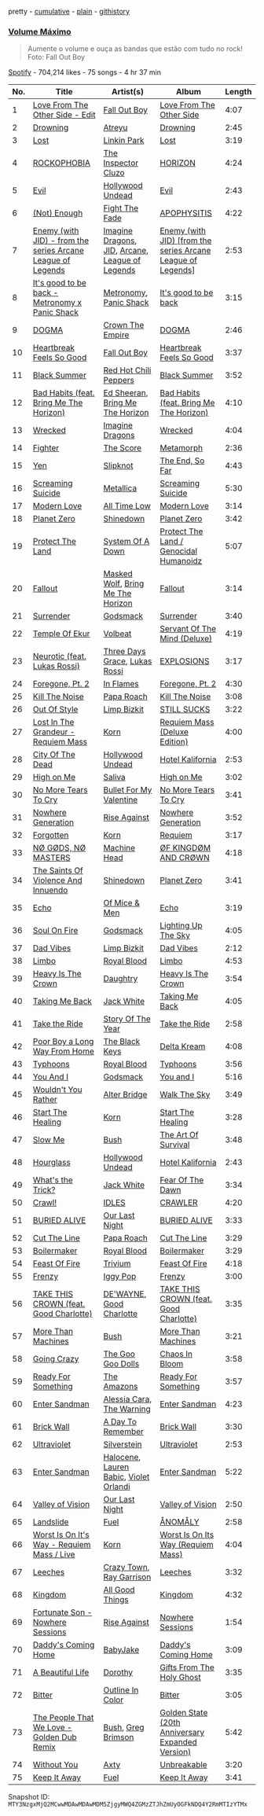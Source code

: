 pretty - [cumulative](/playlists/cumulative/37i9dQZF1DX4908CEYEdlz.md) - [plain](/playlists/plain/37i9dQZF1DX4908CEYEdlz) - [githistory](https://github.githistory.xyz/mackorone/spotify-playlist-archive/blob/main/playlists/plain/37i9dQZF1DX4908CEYEdlz)

### [Volume Máximo](https://open.spotify.com/playlist/37i9dQZF1DX4908CEYEdlz)

> Aumente o volume e ouça as bandas que estão com tudo no rock! Foto: Fall Out Boy

[Spotify](https://open.spotify.com/user/spotify) - 704,214 likes - 75 songs - 4 hr 37 min

| No. | Title | Artist(s) | Album | Length |
|---|---|---|---|---|
| 1 | [Love From The Other Side \- Edit](https://open.spotify.com/track/7Gm1XwQL5q72SX76nxuXtW) | [Fall Out Boy](https://open.spotify.com/artist/4UXqAaa6dQYAk18Lv7PEgX) | [Love From The Other Side](https://open.spotify.com/album/6zhsE8Z0CfH68FSjxJn0dD) | 4:07 |
| 2 | [Drowning](https://open.spotify.com/track/4l0UQ0zDIPYaaa5FF2Kvwt) | [Atreyu](https://open.spotify.com/artist/3LkSiHbjqOHCKCqBfEZOTv) | [Drowning](https://open.spotify.com/album/6d5waVDcEQEcM6BKbkBiNx) | 2:45 |
| 3 | [Lost](https://open.spotify.com/track/373gDROnujxNTFa1FojYIl) | [Linkin Park](https://open.spotify.com/artist/6XyY86QOPPrYVGvF9ch6wz) | [Lost](https://open.spotify.com/album/7bN4OM5mtWq0UrAxdN6qMC) | 3:19 |
| 4 | [ROCKOPHOBIA](https://open.spotify.com/track/09RlKT4zUZHNJ6WJPGHJdp) | [The Inspector Cluzo](https://open.spotify.com/artist/5yxIIqWx8F0NfkXpyycTxg) | [HORIZON](https://open.spotify.com/album/0JPpXj9R4dOgYbSERMAnRM) | 4:24 |
| 5 | [Evil](https://open.spotify.com/track/2huOPxihus7AAslKHs3mGc) | [Hollywood Undead](https://open.spotify.com/artist/0CEFCo8288kQU7mJi25s6E) | [Evil](https://open.spotify.com/album/5EdJlD6ASMACKDLhczcwhb) | 2:43 |
| 6 | [\(Not\) Enough](https://open.spotify.com/track/65jOD2RMAErYoB1rGUOoLz) | [Fight The Fade](https://open.spotify.com/artist/5byg90wTxATnhB6kK253DF) | [APOPHYSITIS](https://open.spotify.com/album/4n1Y8Djpo0xnuhuPWcKYbR) | 4:22 |
| 7 | [Enemy \(with JID\) \- from the series Arcane League of Legends](https://open.spotify.com/track/1r9xUipOqoNwggBpENDsvJ) | [Imagine Dragons](https://open.spotify.com/artist/53XhwfbYqKCa1cC15pYq2q), [JID](https://open.spotify.com/artist/6U3ybJ9UHNKEdsH7ktGBZ7), [Arcane](https://open.spotify.com/artist/57nPqD7z62gDdq37US9XJR), [League of Legends](https://open.spotify.com/artist/47mIJdHORyRerp4os813jD) | [Enemy \(with JID\) \[from the series Arcane League of Legends\]](https://open.spotify.com/album/1bTgKomQYSkKYPD9UI9W4b) | 2:53 |
| 8 | [It's good to be back \- Metronomy x Panic Shack](https://open.spotify.com/track/7cmv2VrzPsqGopOhAWseUq) | [Metronomy](https://open.spotify.com/artist/54QMjE4toDfiCryzYWCpXX), [Panic Shack](https://open.spotify.com/artist/26HCuM5PamldoaHII5Ifxc) | [It's good to be back](https://open.spotify.com/album/7jOycXVNmMBrsJHjjxBhEr) | 3:15 |
| 9 | [DOGMA](https://open.spotify.com/track/2HIhl2w9iWzxc9b6PJbXFw) | [Crown The Empire](https://open.spotify.com/artist/2vKiJjsgjgqIECUyYeIVvO) | [DOGMA](https://open.spotify.com/album/6bjW09q0WnAX0nIhrJ9rBr) | 2:46 |
| 10 | [Heartbreak Feels So Good](https://open.spotify.com/track/0Rw35DKIumkbbMC7XPOn5r) | [Fall Out Boy](https://open.spotify.com/artist/4UXqAaa6dQYAk18Lv7PEgX) | [Heartbreak Feels So Good](https://open.spotify.com/album/5GwtecGz0FCy9onGWtrVRS) | 3:37 |
| 11 | [Black Summer](https://open.spotify.com/track/3a94TbZOxhkI9xuNwYL53b) | [Red Hot Chili Peppers](https://open.spotify.com/artist/0L8ExT028jH3ddEcZwqJJ5) | [Black Summer](https://open.spotify.com/album/4a6LkeTXHKjMQgf42wQnbH) | 3:52 |
| 12 | [Bad Habits \(feat\. Bring Me The Horizon\)](https://open.spotify.com/track/7vrKEP66NdiQDPryPG6olO) | [Ed Sheeran](https://open.spotify.com/artist/6eUKZXaKkcviH0Ku9w2n3V), [Bring Me The Horizon](https://open.spotify.com/artist/1Ffb6ejR6Fe5IamqA5oRUF) | [Bad Habits \(feat\. Bring Me The Horizon\)](https://open.spotify.com/album/6YaoDGq5SqvjU4D9oMFj2d) | 4:10 |
| 13 | [Wrecked](https://open.spotify.com/track/2d1MywHy6FwKdzxFuSJnwl) | [Imagine Dragons](https://open.spotify.com/artist/53XhwfbYqKCa1cC15pYq2q) | [Wrecked](https://open.spotify.com/album/2qjb5OwlllLLOmrueU08kG) | 4:04 |
| 14 | [Fighter](https://open.spotify.com/track/4gi2kndWShH9kDbb9kBfs6) | [The Score](https://open.spotify.com/artist/2q3GG88dVwuQPF4FmySr9I) | [Metamorph](https://open.spotify.com/album/1kf3w2zcfjNYpx1NjnJmQ8) | 2:36 |
| 15 | [Yen](https://open.spotify.com/track/5ih5d9WJSI7Hxz0KIPJPY2) | [Slipknot](https://open.spotify.com/artist/05fG473iIaoy82BF1aGhL8) | [The End, So Far](https://open.spotify.com/album/3hWTXO0w02D6YpVRyLRmQz) | 4:43 |
| 16 | [Screaming Suicide](https://open.spotify.com/track/6ZCh9hBeFzMIPycRnyPqZT) | [Metallica](https://open.spotify.com/artist/2ye2Wgw4gimLv2eAKyk1NB) | [Screaming Suicide](https://open.spotify.com/album/5RuyqGjhakCG2teiB6VkaC) | 5:30 |
| 17 | [Modern Love](https://open.spotify.com/track/4Qjv4VFulw2xS9P5EVLvOp) | [All Time Low](https://open.spotify.com/artist/46gyXjRIvN1NL1eCB8GBxo) | [Modern Love](https://open.spotify.com/album/4q5GY0DRqSNEOb3n3JCigy) | 3:14 |
| 18 | [Planet Zero](https://open.spotify.com/track/7g2LuO2QFplZfsLKRFiVHl) | [Shinedown](https://open.spotify.com/artist/70BYFdaZbEKbeauJ670ysI) | [Planet Zero](https://open.spotify.com/album/7tWcsQLHpvXnUPN1jsSaGw) | 3:42 |
| 19 | [Protect The Land](https://open.spotify.com/track/11ajcVj3qSyyMPUpTJUP3y) | [System Of A Down](https://open.spotify.com/artist/5eAWCfyUhZtHHtBdNk56l1) | [Protect The Land / Genocidal Humanoidz](https://open.spotify.com/album/00OQIrRjQgZmacSnjK8L7M) | 5:07 |
| 20 | [Fallout](https://open.spotify.com/track/2JBk2XZLjS0N4x3mFHINM6) | [Masked Wolf](https://open.spotify.com/artist/1uU7g3DNSbsu0QjSEqZtEd), [Bring Me The Horizon](https://open.spotify.com/artist/1Ffb6ejR6Fe5IamqA5oRUF) | [Fallout](https://open.spotify.com/album/74K2vGYMdCCO29n4s4Y41h) | 3:14 |
| 21 | [Surrender](https://open.spotify.com/track/4tYDiMb5vYQ2YlhuS9I0Ig) | [Godsmack](https://open.spotify.com/artist/6gZq1Q6bdOxsUPUG1TaFbF) | [Surrender](https://open.spotify.com/album/72Vq7wgEn0Z55nOPfDoAgJ) | 3:40 |
| 22 | [Temple Of Ekur](https://open.spotify.com/track/1SsCpBXMHUYlrHR7Hozgvu) | [Volbeat](https://open.spotify.com/artist/0L5fC7Ogm2YwgqVCRcF1bT) | [Servant Of The Mind \(Deluxe\)](https://open.spotify.com/album/1ujOfCZxF2d2R5oOfJbxnP) | 4:19 |
| 23 | [Neurotic \(feat\. Lukas Rossi\)](https://open.spotify.com/track/6JfNf81zML3XVFXZbbtyZ8) | [Three Days Grace](https://open.spotify.com/artist/2xiIXseIJcq3nG7C8fHeBj), [Lukas Rossi](https://open.spotify.com/artist/419YiM0RHQExEtnMTMaIID) | [EXPLOSIONS](https://open.spotify.com/album/4drZZN0HTkJzcdlPmmQyqG) | 3:17 |
| 24 | [Foregone, Pt\. 2](https://open.spotify.com/track/3K7YN5yFIZFPTtSwXjpXHR) | [In Flames](https://open.spotify.com/artist/57ylwQTnFnIhJh4nu4rxCs) | [Foregone, Pt\. 2](https://open.spotify.com/album/6xQGhi9dsEWYn8Jwj4MD9S) | 4:30 |
| 25 | [Kill The Noise](https://open.spotify.com/track/3xr0ZIYqXVKogVu00fJRBX) | [Papa Roach](https://open.spotify.com/artist/4RddZ3iHvSpGV4dvATac9X) | [Kill The Noise](https://open.spotify.com/album/5Ob0D7DLOzpHe0KcZb67Ky) | 3:08 |
| 26 | [Out Of Style](https://open.spotify.com/track/06nmwVr0Ev16QnVXsQXSf1) | [Limp Bizkit](https://open.spotify.com/artist/165ZgPlLkK7bf5bDoFc6Sb) | [STILL SUCKS](https://open.spotify.com/album/2lZ9RqGnGXH8gtH3DK02tJ) | 3:22 |
| 27 | [Lost In The Grandeur \- Requiem Mass](https://open.spotify.com/track/1AEbkplFNpAzKS5HjC1Fu9) | [Korn](https://open.spotify.com/artist/3RNrq3jvMZxD9ZyoOZbQOD) | [Requiem Mass \(Deluxe Edition\)](https://open.spotify.com/album/4fN6xfIrXPX8SMgcFU4A6h) | 4:00 |
| 28 | [City Of The Dead](https://open.spotify.com/track/4CPlagY81Aa98saLVpwj2O) | [Hollywood Undead](https://open.spotify.com/artist/0CEFCo8288kQU7mJi25s6E) | [Hotel Kalifornia](https://open.spotify.com/album/4LbLIANVeJ8JQ9i5V3c05s) | 2:53 |
| 29 | [High on Me](https://open.spotify.com/track/4foH9ND72k3puEzoiHb1z8) | [Saliva](https://open.spotify.com/artist/5S6hjAxgxjsLylsTtMIimO) | [High on Me](https://open.spotify.com/album/2BCMRSiYPHaHAC42YcWmqv) | 3:02 |
| 30 | [No More Tears To Cry](https://open.spotify.com/track/11beGBTthT9XhdQXYFkajZ) | [Bullet For My Valentine](https://open.spotify.com/artist/7iWiAD5LLKyiox2grgfmUT) | [No More Tears To Cry](https://open.spotify.com/album/0aAcMNWv3LRwqpRa6rb7X0) | 3:41 |
| 31 | [Nowhere Generation](https://open.spotify.com/track/74zUPQTB6HMnfS1cagJnd8) | [Rise Against](https://open.spotify.com/artist/6Wr3hh341P84m3EI8qdn9O) | [Nowhere Generation](https://open.spotify.com/album/0NaOsrcxpNfSIPtTkazQdI) | 3:52 |
| 32 | [Forgotten](https://open.spotify.com/track/00BBwHjAf8WWq4HcOtEJO1) | [Korn](https://open.spotify.com/artist/3RNrq3jvMZxD9ZyoOZbQOD) | [Requiem](https://open.spotify.com/album/7J0BUlxogdpZAtuZnhomb0) | 3:17 |
| 33 | [NØ GØDS, NØ MASTERS](https://open.spotify.com/track/7nJMvNlDpJShN4HJNJ97Gh) | [Machine Head](https://open.spotify.com/artist/0lVlNsuGaOr9vMHCZIAKMt) | [ØF KINGDØM AND CRØWN](https://open.spotify.com/album/6duwuU8xgK7ShKMCrUxfBi) | 4:18 |
| 34 | [The Saints Of Violence And Innuendo](https://open.spotify.com/track/62JTJvMA8yd5r8r788hK2Q) | [Shinedown](https://open.spotify.com/artist/70BYFdaZbEKbeauJ670ysI) | [Planet Zero](https://open.spotify.com/album/7tWcsQLHpvXnUPN1jsSaGw) | 3:41 |
| 35 | [Echo](https://open.spotify.com/track/5ghRFXY8wDBM3tht7Qvxp3) | [Of Mice & Men](https://open.spotify.com/artist/4tususHNaR68xdgLstlGBA) | [Echo](https://open.spotify.com/album/5pCBuV5mhXIUonyuWL5EZd) | 3:19 |
| 36 | [Soul On Fire](https://open.spotify.com/track/2u89RsYYNCCXwNvHgTnzmf) | [Godsmack](https://open.spotify.com/artist/6gZq1Q6bdOxsUPUG1TaFbF) | [Lighting Up The Sky](https://open.spotify.com/album/5puvjdeWFxlB0P1222trxX) | 4:05 |
| 37 | [Dad Vibes](https://open.spotify.com/track/3XM6V7K5nbZf5AQz20fDDb) | [Limp Bizkit](https://open.spotify.com/artist/165ZgPlLkK7bf5bDoFc6Sb) | [Dad Vibes](https://open.spotify.com/album/7tadqEjXzmv9fgy21AelkR) | 2:12 |
| 38 | [Limbo](https://open.spotify.com/track/5nUrlBwZiaPcCKpBM7iT1W) | [Royal Blood](https://open.spotify.com/artist/2S5hlvw4CMtMGswFtfdK15) | [Limbo](https://open.spotify.com/album/0xzwaeIpyKeCIPKxSyhxNE) | 4:53 |
| 39 | [Heavy Is The Crown](https://open.spotify.com/track/4P5cw8rpwDAQdzIy5nltzj) | [Daughtry](https://open.spotify.com/artist/5P5FTygHyx2G57oszR3Wot) | [Heavy Is The Crown](https://open.spotify.com/album/3PZhCt0gqzjDJLC8yKUohe) | 3:54 |
| 40 | [Taking Me Back](https://open.spotify.com/track/7s7m8L8NcIYzgw0qmoghA8) | [Jack White](https://open.spotify.com/artist/4FZ3j1oH43e7cukCALsCwf) | [Taking Me Back](https://open.spotify.com/album/5faWqAkH90FGt9KBwemQXw) | 4:05 |
| 41 | [Take the Ride](https://open.spotify.com/track/6929TXMgqgRo8l9Qvlg5HW) | [Story Of The Year](https://open.spotify.com/artist/0KDuKk6YdEu3hR56HtXmxt) | [Take the Ride](https://open.spotify.com/album/2pULFuX837q71HjiBOLLXX) | 2:58 |
| 42 | [Poor Boy a Long Way From Home](https://open.spotify.com/track/3YZFMK3zwAGbCMZQGWY47J) | [The Black Keys](https://open.spotify.com/artist/7mnBLXK823vNxN3UWB7Gfz) | [Delta Kream](https://open.spotify.com/album/682pJqnx8hcrCfSjvyNBki) | 4:08 |
| 43 | [Typhoons](https://open.spotify.com/track/6BsZx9FarJrLddTNu2k6pU) | [Royal Blood](https://open.spotify.com/artist/2S5hlvw4CMtMGswFtfdK15) | [Typhoons](https://open.spotify.com/album/547UjN7nCN4L5rQgolzHQn) | 3:56 |
| 44 | [You And I](https://open.spotify.com/track/6eRAg49UCwHqoRbUG9IYzr) | [Godsmack](https://open.spotify.com/artist/6gZq1Q6bdOxsUPUG1TaFbF) | [You and I](https://open.spotify.com/album/3dvHcc24AqV8VPjQ4n7H4I) | 5:16 |
| 45 | [Wouldn't You Rather](https://open.spotify.com/track/2BJrrLbxGDM26fTpWqBMKU) | [Alter Bridge](https://open.spotify.com/artist/4DWX7u8BV0vZIQSpJQQDWU) | [Walk The Sky](https://open.spotify.com/album/3CDDZa8pfzfxfDdtm7g84B) | 3:49 |
| 46 | [Start The Healing](https://open.spotify.com/track/42qa1IoXDeSt0zzWTOuwyG) | [Korn](https://open.spotify.com/artist/3RNrq3jvMZxD9ZyoOZbQOD) | [Start The Healing](https://open.spotify.com/album/0u1tbNPEpP0a6it8o6KeOH) | 3:28 |
| 47 | [Slow Me](https://open.spotify.com/track/5ZtIuVEKcvfjHeYgit0xDa) | [Bush](https://open.spotify.com/artist/78SHxLdtysAXgywQ4vE0Oa) | [The Art Of Survival](https://open.spotify.com/album/7lDTe11so67WdsLFd25dwi) | 3:48 |
| 48 | [Hourglass](https://open.spotify.com/track/1Pv2QqugNiCvldP9kAY352) | [Hollywood Undead](https://open.spotify.com/artist/0CEFCo8288kQU7mJi25s6E) | [Hotel Kalifornia](https://open.spotify.com/album/4LbLIANVeJ8JQ9i5V3c05s) | 2:43 |
| 49 | [What's the Trick?](https://open.spotify.com/track/14FW5L81Px03LnnsXnB2LG) | [Jack White](https://open.spotify.com/artist/4FZ3j1oH43e7cukCALsCwf) | [Fear Of The Dawn](https://open.spotify.com/album/46qeiLBu3KwqFQpJBT7t6B) | 3:34 |
| 50 | [Crawl!](https://open.spotify.com/track/3wev7PYoYj9UZlMmlpda57) | [IDLES](https://open.spotify.com/artist/75mafsNqNE1WSEVxIKuY5C) | [CRAWLER](https://open.spotify.com/album/1WXcTQXt1jeF5VGUNAeySv) | 4:20 |
| 51 | [BURIED ALIVE](https://open.spotify.com/track/6sSxm01OMK2yfX7bfTiFXl) | [Our Last Night](https://open.spotify.com/artist/00YTqRClk82aMchQQpYMd5) | [BURIED ALIVE](https://open.spotify.com/album/7jM3UEuq5ybIxtzliHZiKL) | 3:33 |
| 52 | [Cut The Line](https://open.spotify.com/track/4NsPN2aQZCrgraYbKoMKsO) | [Papa Roach](https://open.spotify.com/artist/4RddZ3iHvSpGV4dvATac9X) | [Cut The Line](https://open.spotify.com/album/3rv2w5JJMNl3YCJXt5wPFw) | 3:29 |
| 53 | [Boilermaker](https://open.spotify.com/track/6Ci6L6EeLqR6VHV1DBJy2S) | [Royal Blood](https://open.spotify.com/artist/2S5hlvw4CMtMGswFtfdK15) | [Boilermaker](https://open.spotify.com/album/0PNu9d50xKqwQbEwq9vqd7) | 3:29 |
| 54 | [Feast Of Fire](https://open.spotify.com/track/4iJg7QdhqLHwfYOmYHqU9z) | [Trivium](https://open.spotify.com/artist/278ZYwGhdK6QTzE3MFePnP) | [Feast Of Fire](https://open.spotify.com/album/0Wv1dffJbn76Vsh4CWeoOq) | 4:18 |
| 55 | [Frenzy](https://open.spotify.com/track/0D0fJnHN5Tj7QTa3rEbLTT) | [Iggy Pop](https://open.spotify.com/artist/33EUXrFKGjpUSGacqEHhU4) | [Frenzy](https://open.spotify.com/album/2kyxzQ0Y1qBQOViyHostqk) | 3:00 |
| 56 | [TAKE THIS CROWN \(feat\. Good Charlotte\)](https://open.spotify.com/track/2IY9lQ8pD2uVzAoIxJUPK8) | [DE'WAYNE](https://open.spotify.com/artist/4lpKeKXJYkglSWyEmnOF7O), [Good Charlotte](https://open.spotify.com/artist/5aYyPjAsLj7UzANzdupwnS) | [TAKE THIS CROWN \(feat\. Good Charlotte\)](https://open.spotify.com/album/5A4pLq7sNTS4kdEnd6lN9M) | 3:35 |
| 57 | [More Than Machines](https://open.spotify.com/track/1y1l61KJCj8EDE35iS4ZgC) | [Bush](https://open.spotify.com/artist/78SHxLdtysAXgywQ4vE0Oa) | [More Than Machines](https://open.spotify.com/album/3h4MWIFNt3pb3IHaifAW83) | 3:21 |
| 58 | [Going Crazy](https://open.spotify.com/track/4roPy7UCHujegMBkutBawy) | [The Goo Goo Dolls](https://open.spotify.com/artist/2sil8z5kiy4r76CRTXxBCA) | [Chaos In Bloom](https://open.spotify.com/album/2uHbskNXxJFARyl686aN6T) | 3:58 |
| 59 | [Ready For Something](https://open.spotify.com/track/7jxszj5PkDm69WQGda2S21) | [The Amazons](https://open.spotify.com/artist/7243txmysJ4KbRmH8UAMKO) | [Ready For Something](https://open.spotify.com/album/0kybYEkeYAZJDCzxqmrtvE) | 3:57 |
| 60 | [Enter Sandman](https://open.spotify.com/track/2XGnAEodeIvFvoH60V251s) | [Alessia Cara](https://open.spotify.com/artist/2wUjUUtkb5lvLKcGKsKqsR), [The Warning](https://open.spotify.com/artist/2SmW1lFlBJn4IfBzBZDlSh) | [Enter Sandman](https://open.spotify.com/album/7sIrH5m7rD2dxhZVWehQjH) | 4:23 |
| 61 | [Brick Wall](https://open.spotify.com/track/7wU0SnptDXFEwyQbrSiSLF) | [A Day To Remember](https://open.spotify.com/artist/4NiJW4q9ichVqL1aUsgGAN) | [Brick Wall](https://open.spotify.com/album/4r9I2tBybOiKUqPkoKvPOA) | 3:30 |
| 62 | [Ultraviolet](https://open.spotify.com/track/33x3Y8oLC0rpAIwACzdyyN) | [Silverstein](https://open.spotify.com/artist/1Tsag5J854qxeOo2apszug) | [Ultraviolet](https://open.spotify.com/album/2MWqoKEtRYGanPzg05WKHS) | 2:53 |
| 63 | [Enter Sandman](https://open.spotify.com/track/494G3Mjgv0bLEQ3DGzG9t4) | [Halocene](https://open.spotify.com/artist/1S4xN9nvW5vlFoRBisdxUL), [Lauren Babic](https://open.spotify.com/artist/6nT7RjBCuuggrafnb43vUX), [Violet Orlandi](https://open.spotify.com/artist/3amoyQla9uUhiJhhMS7CLz) | [Enter Sandman](https://open.spotify.com/album/1DDaQfNe1xrphcpezscTf7) | 5:22 |
| 64 | [Valley of Vision](https://open.spotify.com/track/6jse2wNXoAE1zxk9lvZzIB) | [Our Last Night](https://open.spotify.com/artist/00YTqRClk82aMchQQpYMd5) | [Valley of Vision](https://open.spotify.com/album/0cic8h13yxw8lAa92BXXC4) | 2:50 |
| 65 | [Landslide](https://open.spotify.com/track/1zFTEPn42vvop4cKypq5Uh) | [Fuel](https://open.spotify.com/artist/0EyuKHE1AeE9lWUF8mzKVp) | [ÅNOMÅLY](https://open.spotify.com/album/0RqWsYCZW4WnA12fCE3rHv) | 2:58 |
| 66 | [Worst Is On It's Way \- Requiem Mass / Live](https://open.spotify.com/track/5rMcTEPWn87okDrckR7DmL) | [Korn](https://open.spotify.com/artist/3RNrq3jvMZxD9ZyoOZbQOD) | [Worst Is On Its Way \(Requiem Mass\)](https://open.spotify.com/album/3GTV3qGtYTQSfGfvjczByg) | 4:04 |
| 67 | [Leeches](https://open.spotify.com/track/54wyAgc6pQzXTBOjgN38vg) | [Crazy Town](https://open.spotify.com/artist/4iSKnRZAxkmqNok6tv10Se), [Ray Garrison](https://open.spotify.com/artist/5fGAVtBGeVBBMSmQCF9Q64) | [Leeches](https://open.spotify.com/album/57CQYU02aEtsqazAwDllv7) | 3:32 |
| 68 | [Kingdom](https://open.spotify.com/track/4UyoswHCt1WgJhPCrfX330) | [All Good Things](https://open.spotify.com/artist/2uMWUtg8XLpJxNSqbGOkl1) | [Kingdom](https://open.spotify.com/album/2Chidgv4qlo6nTFczR85NB) | 4:32 |
| 69 | [Fortunate Son \- Nowhere Sessions](https://open.spotify.com/track/3cGCENd2skTiSOQjDNFpZo) | [Rise Against](https://open.spotify.com/artist/6Wr3hh341P84m3EI8qdn9O) | [Nowhere Sessions](https://open.spotify.com/album/0kosDsw7YzVlvAeg2E7sbD) | 1:54 |
| 70 | [Daddy's Coming Home](https://open.spotify.com/track/3hEPgYSujPEuatqzNybeAH) | [BabyJake](https://open.spotify.com/artist/07Asx51VtMw5kbNXKrpZlq) | [Daddy's Coming Home](https://open.spotify.com/album/2Mfu4FHHdKiW6hBII5KtQ1) | 3:09 |
| 71 | [A Beautiful Life](https://open.spotify.com/track/4lcQ64FgH8aBhBfx19jlA4) | [Dorothy](https://open.spotify.com/artist/6IOvhXyk5edbA2DVaeP9Up) | [Gifts From The Holy Ghost](https://open.spotify.com/album/4kfE0W36et9sZgbRHNjHdl) | 3:35 |
| 72 | [Bitter](https://open.spotify.com/track/5dpaPvjs0mo0DGtpl2PzRJ) | [Outline In Color](https://open.spotify.com/artist/6drAKOLWO1vzBrdmJmg5SE) | [Bitter](https://open.spotify.com/album/0Aw2OPlsqTl8LSXIB7q1BI) | 3:05 |
| 73 | [The People That We Love \- Golden Dub Remix](https://open.spotify.com/track/1QJpxlH4M7DmSFdIyE7Ekq) | [Bush](https://open.spotify.com/artist/78SHxLdtysAXgywQ4vE0Oa), [Greg Brimson](https://open.spotify.com/artist/52Fd5EqIgOlMWe3yqd1YMe) | [Golden State \(20th Anniversary Expanded Version\)](https://open.spotify.com/album/43TsRvNOblRitRDfdgu4VS) | 5:42 |
| 74 | [Without You](https://open.spotify.com/track/3VBUIYlQkfXWIEgmWUkAt0) | [Axty](https://open.spotify.com/artist/4zVeGdifjxGkC3eCSmCo0H) | [Unbreakable](https://open.spotify.com/album/5Vm1tsyBk4dH1ZoBE7SeBw) | 3:20 |
| 75 | [Keep It Away](https://open.spotify.com/track/4PBj43xrepBtpGDcrVewUf) | [Fuel](https://open.spotify.com/artist/0EyuKHE1AeE9lWUF8mzKVp) | [Keep It Away](https://open.spotify.com/album/56a0YTfgc8pSSmvdD381eB) | 3:41 |

Snapshot ID: `MTY3NzgxMjQ2MCwwMDAwMDAwMDM5ZjgyMWQ4ZGMzZTJhZmUyOGFkNDQ4Y2RmMTIzYTMx`
